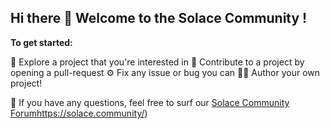 ## Hi there 👋 Welcome to the Solace Community ! 

**To get started:**

🍿 Explore a project that you're interested in
🥳 Contribute to a project by opening a pull-request
⚙️ Fix any issue or bug you can
👩‍💻 Author your own project!

🧙 If you have any questions, feel free to surf our [Solace Community Forum](https://solace.community/)https://solace.community/)
